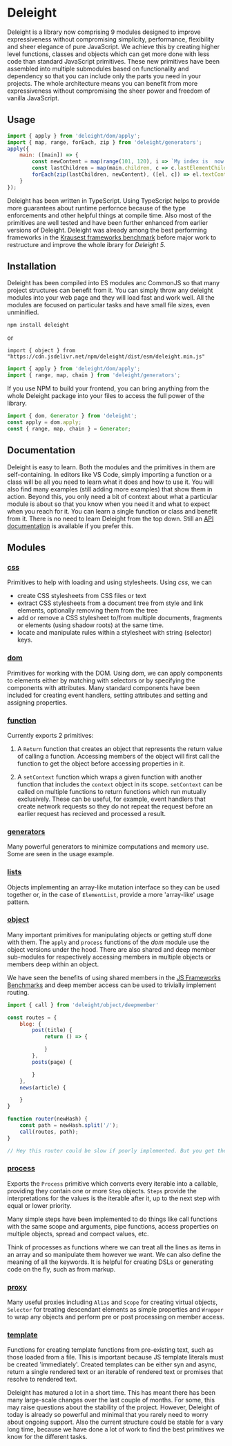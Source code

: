 # Deleight

Deleight is a library now comprising 9 modules designed to improve expressiveness without compromising simplicity, performance, flexibility and sheer elegance of pure JavaScript. We achieve this by creating higher level functions, classes and objects which can get more done with less code than standard JavaScript primitives. These new primitives have been assembled into multiple submodules based on functionality and dependency so that you can include only the parts you need in your projects. The whole architecture means you can benefit from more expressiveness without compromising the sheer power and freedom of vanilla JavaScript.


## Usage

```js
import { apply } from 'deleight/dom/apply';
import { map, range, forEach, zip } from 'deleight/generators';
apply({
    main: ([main]) => {
        const newContent = map(range(101, 120), i => `My index is  now ${i}`);
        const lastChildren = map(main.children, c => c.lastElementChild);
        forEach(zip(lastChildren, newContent), ([el, c]) => el.textContent = c);
    }
});
```

Deleight has been written in TypeScript. Using TypeScript helps to provide more guarantees about runtime perfornce because of the type enforcements and other helpful things at compile time. Also most of the primitives are well tested and have been further enhanced from earlier versions of Deleight. Deleight was already among the best performing frameworks in the [Krausest frameworks benchmark](https://github.com/krausest/js-framework-benchmark) before major work to restructure and improve the whole ibrary for *Deleight 5*.


## Installation

Deleight has been compiled into ES modules anc CommonJS so that many project structures can benefit from it. You can simply throw any deleight modules into your web page and they will load fast and work well. All the modules are focused on particular tasks and have small file sizes, even unminified. 

`npm install deleight` 

or 

`import { object } from "https://cdn.jsdelivr.net/npm/deleight/dist/esm/deleight.min.js"`

```js
import { apply } from 'deleight/dom/apply';
import { range, map, chain } from 'deleight/generators';
```

If you use NPM to build your frontend, you can bring anything from the whole Deleight package into your files to access the full power of the library.

```js
import { dom, Generator } from 'deleight';
const apply = dom.apply;
const { range, map, chain } = Generator;

```

## Documentation

Deleight is easy to learn. Both the modules and the primitives in them are self-containing. In editors like VS Code, simply importing a function or a class will be all you need to learn what it does and how to use it. You will also find many examples (still adding more examples) that show them in action. Beyond this, you only need a bit of context about what a particular module is about so that you know when you need it and what to expect when you reach for it. You can learn a single function or class and benefit from it. There is no need to learn Deleight from the top down. Still an [API documentation](https://mksunny1.github.io/deleight-api-docs/main/modules/deleight.html) is available if you prefer this. 


## Modules

### [css](https://mksunny1.github.io/deleight-api-docs/main/modules/deleight.css.html)

Primitives to help with loading and using stylesheets. Using *css*, we can 

- create CSS stylesheets from CSS files or text
- extract CSS stylesheets from a document tree from style and link elements, optionally removing them from the tree
- add or remove a CSS stylesheet to/from multiple documents, fragments or elements (using shadow roots) at the same time.
- locate and manipulate rules within a stylesheet with string (selector) keys. 

### [dom](https://mksunny1.github.io/deleight-api-docs/main/modules/deleight.dom.html)

Primitives for working with the DOM. Using *dom*, we can apply components to elements either by matching with selectors or by specifying the components with attributes. Many standard components have been included for creating event handlers, setting attributes and setting and assigning properties.

### [function](https://mksunny1.github.io/deleight-api-docs/main/modules/deleight.function.html)

Currently exports 2 primitives:

1. A `Return` function that creates an object that represents the return value of calling a function. Accessing members of the object will first call the function to get the object before accessing properties in it.

2. A `setContext` function which wraps a given function with another function that includes the `context` object in its scope. `setContext` can be called on multiple functions to return functions which run mutually exclusively. These can be useful, for example, event handlers that create network requests so they do not repeat the request before an earlier request has recieved and processed a result.

### [generators](https://mksunny1.github.io/deleight-api-docs/main/modules/deleight.Generator.html)

Many powerful generators to minimize computations and memory use. Some are seen in the usage example.

### [lists](https://mksunny1.github.io/deleight-api-docs/main/modules/deleight.List.html)

Objects implementing an array-like mutation interface so they can be used together or, in the case of `ElementList`, provide a more 'array-like' usage pattern. 


### [object](https://mksunny1.github.io/deleight-api-docs/main/modules/deleight.object.html)

Many important primitives for manipulating objects or getting stuff done with them. The `apply` and `process` functions of the *dom* module use the object versions under the hood. There are also shared and deep member sub-modules for respectively accessing members in multiple objects or members deep within an object. 

We have seen the benefits of using shared members in the [JS Frameworks Benchmarks]() and deep member access can be used to trivially implement routing.

```js
import { call } from 'deleight/object/deepmember'

const routes = {
    blog: {
        post(title) { 
            return () => {

            }
        },
        posts(page) {

        }
    },
    news(article) {

    }
}

function router(newHash) {
    const path = newHash.split('/');
    call(routes, path);
}

// Hey this router could be slow if poorly implemented. But you get the idea...

```

### [process](https://mksunny1.github.io/deleight-api-docs/main/modules/deleight.process.html)

Exports the `Process` primitive which converts every iterable into a callable, providing they contain one or more `Step` objects. `Steps` provide the interpretations for the values is the iterable after it, up to the next step with equal or lower priority.

Many simple steps have been implemented to do things like call functions with the same scope and arguments, pipe functions, access properties on multiple objects, spread and compact values, etc. 

Think of processes as functions where we can treat all the lines as items in an array and so manipulate them however we want. We can also define the meaning of 
all the keywords. It is helpful for creating DSLs or generating code on the fly, such as from markup.

### [proxy](https://mksunny1.github.io/deleight-api-docs/main/modules/deleight.Proxy.html)

Many useful proxies including `Alias` and `Scope` for creating virtual objects, `Selector` for treating descendant elements as simple properties and `Wrapper` to wrap any objects and perform pre or post processing on member access.

### [template](https://mksunny1.github.io/deleight-api-docs/main/modules/deleight.template.html)

Functions for creating template functions from pre-existing text, such as those loaded from a file. This is important because JS template literals must be created 'immediately'. Created templates can be either syn and async, return a single rendered text or an iterable of rendered text or promises that resolve to rendered text.


Deleight has matured a lot in a short time. This has meant there has been many large-scale changes over the last couple of months. For some, this may raise questions about the stability of the project. However, Deleight of today is already so powerful and minimal that you rarely need to worry about ongoing support. Also the current structure could be stable for a vary long time, because we have done a lot of work to find the best primitives we know for the different tasks.

